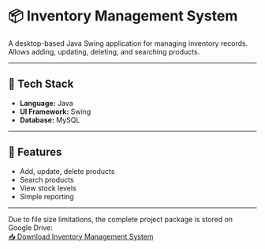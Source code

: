 # 📦 Inventory Management System

A desktop-based Java Swing application for managing inventory records.  
Allows adding, updating, deleting, and searching products.

---

## 📌 Tech Stack
- **Language:** Java
- **UI Framework:** Swing
- **Database:** MySQL

---

## 🚀 Features
- Add, update, delete products
- Search products
- View stock levels
- Simple reporting

---
Due to file size limitations, the complete project package is stored on Google Drive:  
[📥 Download Inventory Management System](https://drive.google.com/file/d/1Kf6tPmA7d4TVkPxX4_ehn9Uc4xy8YDhJ/view?usp=drive_link)

